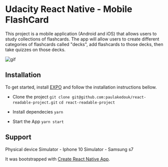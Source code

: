 # Udacity React Native - Mobile FlashCard

This project is a mobile application (Android and iOS) that allows users to study collections of flashcards. The app will allow users to create different categories of flashcards called "decks", add flashcards to those decks, then take quizzes on those decks.

<img scr="https://media.giphy.com/media/t6mnXYDOhDZGxMtZPY/giphy.gif" alt="gif"/>

## Installation

To get started, install [EXPO](https://docs.expo.io/) and follow the installation instructions bellow.

* Clone the project
  `git clone git@github.com:paulakedouk/react-readable-project.git`
  `cd react-readable-project`

* Install dependecies
  `yarn`

* Start the App
  `yarn start`

## Support

Physical device
Simulator - Iphone 10
Simulator - Samsung s7

It was bootstrapped with [Create React Native App](https://github.com/react-community/create-react-native-app).

